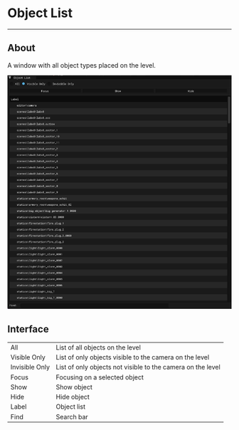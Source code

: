 # Object List

___

## About

A window with all object types placed on the level.

![alt text centered](./assets/images/object-list.png)

## Interface

|  |  |
|---|---|
| All | List of all objects on the level |
| Visible Only | List of only objects visible to the camera on the level |
| Invisible Only | List of only objects not visible to the camera on the level |
| Focus | Focusing on a selected object |
| Show | Show object |
| Hide | Hide object |
| Label | Object list |
| Find | Search bar |
